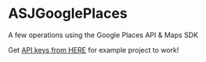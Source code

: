 # ASJGooglePlaces
A few operations using the Google Places API &amp; Maps SDK

Get [API keys from HERE](https://code.google.com/apis/console) for example project to work!
